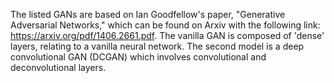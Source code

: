 The listed GANs are based on Ian Goodfellow's paper, "Generative Adversarial Networks," which can be found on Arxiv with the following link: https://arxiv.org/pdf/1406.2661.pdf. The vanilla GAN is composed of 'dense' layers, relating to a vanilla neural network. The second model is a deep convolutional GAN (DCGAN) which involves convolutional and deconvolutional layers.
